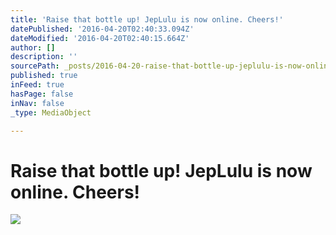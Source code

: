 ```yaml
---
title: 'Raise that bottle up! JepLulu is now online. Cheers!'
datePublished: '2016-04-20T02:40:33.094Z'
dateModified: '2016-04-20T02:40:15.664Z'
author: []
description: ''
sourcePath: _posts/2016-04-20-raise-that-bottle-up-jeplulu-is-now-online-cheers.md
published: true
inFeed: true
hasPage: false
inNav: false
_type: MediaObject

---
```

# Raise that bottle up! JepLulu is now online. Cheers!
![](https://the-grid-user-content.s3-us-west-2.amazonaws.com/b0d9f53d-3774-44eb-a1f9-94b8a7c78811.jpg)